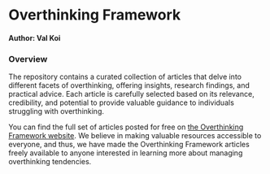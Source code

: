 # Overthinking Framework
#### Author: Val Koi

### Overview
The repository contains a curated collection of articles that delve into different facets of overthinking, offering insights, research findings, and practical advice. Each article is carefully selected based on its relevance, credibility, and potential to provide valuable guidance to individuals struggling with overthinking.
  
You can find the full set of articles posted for free on [the Overthinking Framework website](https://sensebridge.school/collections/frameworks/an-introduction-to-overthinking-framework-version-0-1/). We believe in making valuable resources accessible to everyone, and thus, we have made the Overthinking Framework articles freely available to anyone interested in learning more about managing overthinking tendencies.
